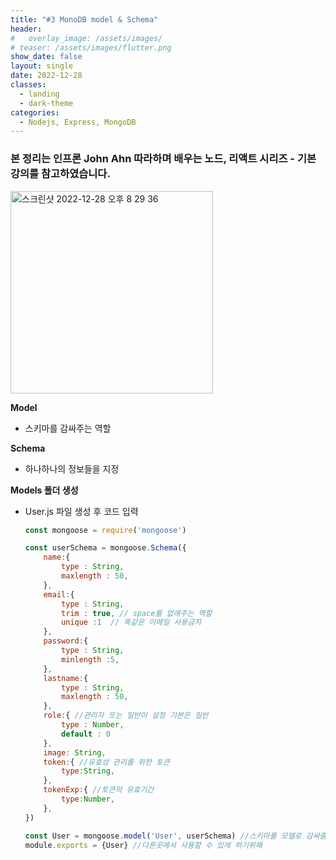 ```yaml
---
title: "#3 MonoDB model & Schema"
header:
#   overlay_image: /assets/images/
# teaser: /assets/images/flutter.png
show_date: false
layout: single
date: 2022-12-28
classes:
  - landing
  - dark-theme
categories:
  - Nodejs, Express, MongoDB
---
```


### 본 정리는 인프론 John Ahn 따라하며 배우는 노드, 리액트 시리즈 - 기본 강의를 참고하였습니다.

<img width="324" alt="스크린샷 2022-12-28 오후 8 29 36" src="https://user-images.githubusercontent.com/79856225/209817665-4dfbd0a4-d301-40c6-8515-47b09dd7cb62.png">

**Model**

- 스키마를 감싸주는 역할

**Schema**

- 하나하나의 정보들을 지정

**Models 폴더 생성**

- User.js 파일 생성 후 코드 입력
    
    ```jsx
    const mongoose = require('mongoose')
    
    const userSchema = mongoose.Schema({
        name:{
            type : String,
            maxlength : 50,
        },
        email:{
            type : String,
            trim : true, // space를 없애주는 역할
            unique :1  // 똑같은 이메일 사용금지
        },
        password:{
            type : String,
            minlength :5,
        },
        lastname:{
            type : String,
            maxlength : 50,
        },
        role:{ //관리자 또는 일반이 설정 기본은 일반
            type : Number,
            default : 0
        },
        image: String,
        token:{ //유효성 관리를 위한 토큰
            type:String,
        },
        tokenExp:{ //토큰의 유효기간
            type:Number,
        },
    })
    
    const User = mongoose.model('User', userSchema) //스키마를 모델로 감싸줌
    module.exports = {User} //다른곳에서 사용할 수 있게 하기위해
    ```